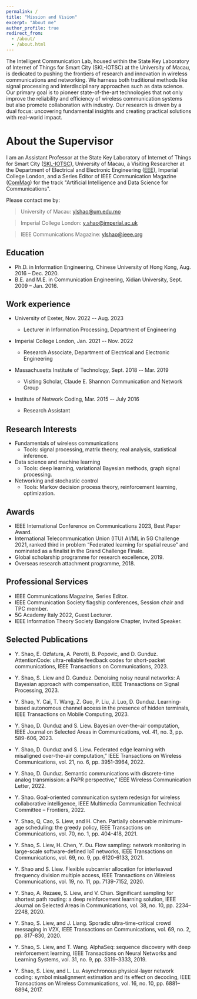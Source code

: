 ```yaml
---
permalink: /
title: "Mission and Vision"
excerpt: "About me"
author_profile: true
redirect_from: 
  - /about/
  - /about.html
---
```


The Intelligent Communication Lab, housed within the State Key Laboratory of Internet of Things for Smart City (SKL-IOTSC) at the University of Macau, is dedicated to pushing the frontiers of research and innovation in wireless communications and networking. We harness both traditional methods like signal processing and interdisciplinary approaches such as data science. Our primary goal is to pioneer state-of-the-art technologies that not only improve the reliability and efficiency of wireless communication systems but also promote collaboration with industry. Our research is driven by a dual focus: uncovering fundamental insights and creating practical solutions with real-world impact.

About the Supervisor
======

I am an Assistant Professor at the State Key Laboratory of Internet of Things for Smart City ([SKL-IOTSC](https://skliotsc.um.edu.mo/)), University of Macau, a Visiting Researcher at the Department of Electrical and Electronic Engineering ([EEE](https://www.imperial.ac.uk/electrical-engineering/)), Imperial College London, and a Series Editor of IEEE Communication Magazine ([ComMag](https://www.comsoc.org/publications/magazines/ieee-communications-magazine/editorial-board)) for the track "Artificial Intelligence and Data Science for Communications". 

Please contact me by:

> University of Macau: ylshao@um.edu.mo

> Imperial College London: y.shao@imperial.ac.uk

> IEEE Communications Magazine:  ylshao@ieee.org

Education
------
* Ph.D. in Information Engineering, Chinese University of Hong Kong, Aug. 2016 – Dec. 2020.
* B.E. and M.E. in Communication Engineering, Xidian University, Sept. 2009 – Jan. 2016.

Work experience
------
* University of Exeter, Nov. 2022 -- Aug. 2023
  * Lecturer in Information Processing, Department of Engineering

* Imperial College London, Jan. 2021 -- Nov. 2022
  * Research Associate, Department of Electrical and Electronic Engineering
  
* Massachusetts Institute of Technology, Sept. 2018 --  Mar. 2019
  * Visiting Scholar, Claude E. Shannon Communication and Network Group
  
* Institute of Network Coding, Mar. 2015 -- July 2016
  * Research Assistant
 
  
Research Interests
------
* Fundamentals of wireless communications
  * Tools: signal processing, matrix theory, real analysis, statistical inference.
* Data science and machine learning
  * Tools: deep learning, variational Bayesian methods, graph signal processing.
* Networking and stochastic control
  * Tools: Markov decision process theory, reinforcement learning, optimization.


Awards
------
* IEEE International Conference on Communications 2023, Best Paper Award.
* International Telecommunication Union (ITU) AI/ML in 5G Challenge 2021, ranked third in problem “Federated learning for spatial reuse” and nominated as a finalist in the Grand Challenge Finale.
* Global scholarship programme for research excellence, 2019.
* Overseas research attachment programme, 2018.
 

Professional Services
------
* IEEE Communications Magazine, Series Editor.
* IEEE Communication Society flagship conferences, Session chair and TPC member.
* 5G Academy Italy 2022, Guest Lecturer.
* IEEE Information Theory Society Bangalore Chapter, Invited Speaker.


Selected Publications
------
* Y. Shao, E. Ozfatura, A. Perotti, B. Popovic, and D. Gunduz. AttentionCode: ultra-reliable feedback codes for short-packet communications, IEEE Transactions on Communications, 2023.

* Y. Shao, S. Liew and D. Gunduz. Denoising noisy neural networks: A Bayesian approach with compensation, IEEE Transactions on Signal Processing, 2023.

* Y. Shao, Y. Cai, T. Wang, Z. Guo, P. Liu, J. Luo, D. Gunduz. Learning-based autonomous channel access in the presence of hidden terminals, IEEE Transactions on Mobile Computing, 2023.

* Y. Shao, D. Gunduz and S. Liew. Bayesian over-the-air computation, IEEE Journal on Selected Areas in Communications, vol. 41, no. 3, pp. 589-606, 2023.

* Y. Shao, D. Gunduz and S. Liew. Federated edge learning with misaligned over-the-air computation,” IEEE Transactions on Wireless Communications, vol. 21, no. 6, pp. 3951-3964, 2022.

* Y. Shao, D. Gunduz. Semantic communications with discrete-time analog transmission: a PAPR perspective,” IEEE Wireless Communication Letter, 2022.

* Y. Shao. Goal-oriented communication system redesign for wireless collaborative intelligence, IEEE Multimedia Communication Technical Committee – Frontiers, 2022.

* Y. Shao, Q, Cao, S. Liew, and H. Chen. Partially observable minimum-age scheduling: the greedy policy, IEEE Transactions on Communications, vol. 70, no. 1, pp. 404-418, 2021.

* Y. Shao, S. Liew, H. Chen, Y. Du. Flow sampling: network monitoring in large-scale software-defined IoT networks, IEEE Transactions on Communications, vol. 69, no. 9, pp. 6120-6133, 2021.

* Y. Shao and S. Liew. Flexible subcarrier allocation for interleaved frequency division multiple access, IEEE Transactions on Wireless Communications, vol. 19, no. 11, pp. 7139-7152, 2020.

* Y. Shao, A. Rezaee, S. Liew, and V. Chan. Significant sampling for shortest path routing: a deep reinforcement learning solution, IEEE Journal on Selected Areas in Communications, vol. 38, no. 10, pp. 2234–2248, 2020.

* Y. Shao, S. Liew, and J. Liang. Sporadic ultra-time-critical crowd messaging in V2X, IEEE Transactions on Communications, vol. 69, no. 2, pp. 817-830, 2020.

* Y. Shao, S. Liew, and T. Wang. AlphaSeq: sequence discovery with deep reinforcement learning, IEEE Transactions on Neural Networks and Learning Systems, vol. 31, no. 9, pp. 3319–3333, 2019.

* Y. Shao, S. Liew, and L. Lu. Asynchronous physical-layer network coding: symbol misalignment estimation and its effect on decoding, IEEE Transactions on Wireless Communications, vol. 16, no. 10, pp. 6881–6894, 2017.
